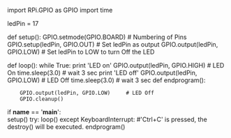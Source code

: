 import RPi.GPIO as GPIO 
import time
 
ledPin = 17
 
def setup():
        GPIO.setmode(GPIO.BOARD)       # Numbering of Pins
        GPIO.setup(ledPin, GPIO.OUT)   # Set ledPin as output
        GPIO.output(ledPin, GPIO.LOW)  # Set ledPin to LOW to turn Off the LED
 
def loop():
        while True:
                print 'LED on'
                GPIO.output(ledPin, GPIO.HIGH)   # LED On
                time.sleep(3.0)                  # wait 3 sec
                print 'LED off'
                GPIO.output(ledPin, GPIO.LOW)   # LED Off
                time.sleep(3.0)                 # wait 3 sec
def endprogram():
 
        GPIO.output(ledPin, GPIO.LOW)     # LED Off
        GPIO.cleanup()                    

if __name__ == '__main__':         
        setup()
        try:
                loop()
        except KeyboardInterrupt:  #'Ctrl+C' is pressed, the destroy() will be  executed.
                endprogram()
